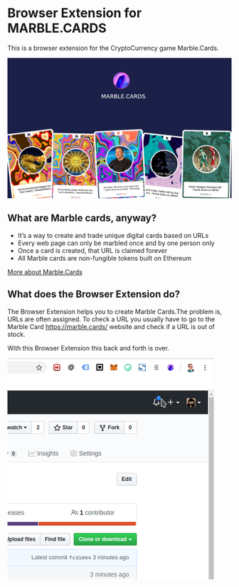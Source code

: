 Browser Extension for MARBLE.CARDS
======

This is a browser extension for the CryptoCurrency game Marble.Cards.

![Preview](preview/store-01.png)

What are Marble cards, anyway?
------

- It’s a way to create and trade unique digital cards based on URLs
- Every web page can only be marbled once and by one person only
- Once a card is created, that URL is claimed forever
- All Marble cards are non-fungible tokens built on Ethereum

[More about Marble.Cards](https://marble.cards/)

What does the Browser Extension do?
------

The Browser Extension helps you to create Marble Cards.The problem is, URLs are often assigned.
To check a URL you usually have to go to the Marble Card https://marble.cards/ website and check if a URL is out of stock.

With this Browser Extension this back and forth is over.

![Preview](preview/preview.gif)

